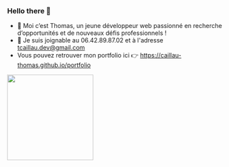 ### Hello there 👋

- 🔭 Moi c’est Thomas, un jeune développeur web passionné en recherche d’opportunités et de nouveaux défis professionnels !
- 🌱 Je suis joignable au 06.42.89.87.02 et à l'adresse tcaillau.dev@gmail.com
- Vous pouvez retrouver mon portfolio ici 👉​  https://caillau-thomas.github.io/portfolio

<a href="https://github.com/caillau-thomas/convoychat">
  <img height=200 align="center" src="https://github-readme-stats.vercel.app/api/top-langs?username=caillau-thomas&layout=compact&langs_count=8&card_width=320" />
</a>

